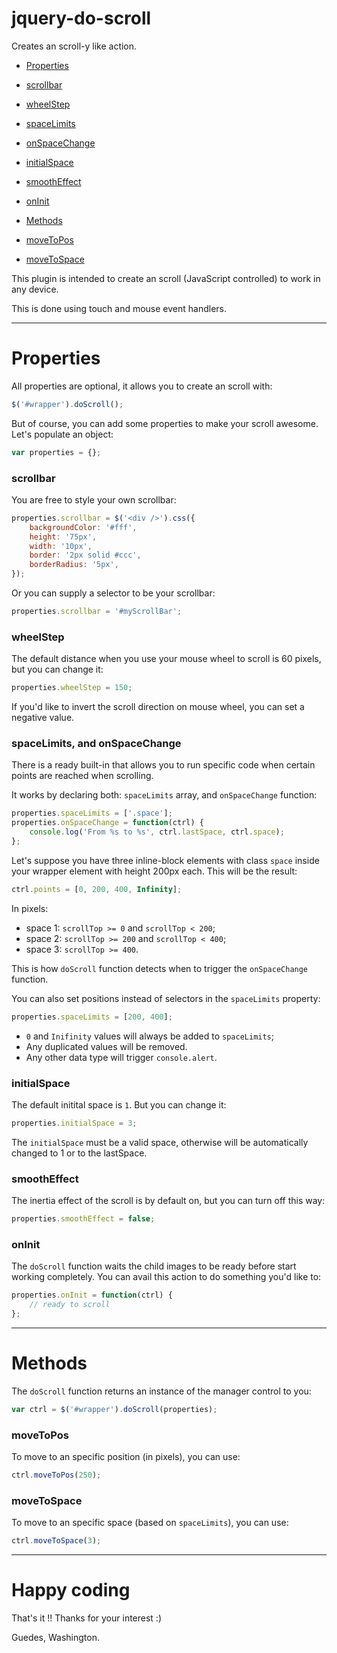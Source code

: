 # jquery-do-scroll
Creates an scroll-y like action.

- [Properties](#properties)
 - [scrollbar](#scrollbar)
 - [wheelStep](#wheelstep)
 - [spaceLimits](#spacelimits-and-onspacechange)
 - [onSpaceChange](#spacelimits-and-onspacechange)
 - [initialSpace](#initialspace)
 - [smoothEffect](#smootheffect)
 - [onInit](#oninit)
 
- [Methods](#methods)
 - [moveToPos](#movetopos)
 - [moveToSpace](#movetospace)

This plugin is intended to create an scroll (JavaScript controlled) to work in any device.

This is done using touch and mouse event handlers.

---

# Properties

All properties are optional, it allows you to create an scroll with:

```JavaScript
$('#wrapper').doScroll();
```

But of course, you can add some properties to make your scroll awesome. Let's populate an object:

```JavaScript
var properties = {};
```

### scrollbar

You are free to style your own scrollbar:

```JavaScript
properties.scrollbar = $('<div />').css({
    backgroundColor: '#fff',
    height: '75px',
    width: '10px',
    border: '2px solid #ccc',
    borderRadius: '5px',
});
```

Or you can supply a selector to be your scrollbar:

```JavaScript
properties.scrollbar = '#myScrollBar';
```

### wheelStep

The default distance when you use your mouse wheel to scroll is 60 pixels, but you can change it:

```JavaScript
properties.wheelStep = 150;
```

If you'd like to invert the scroll direction on mouse wheel, you can set a negative value.

### spaceLimits, and onSpaceChange

There is a ready built-in that allows you to run specific code when certain points are reached when scrolling.

It works by declaring both: `spaceLimits` array, and `onSpaceChange` function:

```JavaScript
properties.spaceLimits = ['.space'];
properties.onSpaceChange = function(ctrl) {
    console.log('From %s to %s', ctrl.lastSpace, ctrl.space);
};
```

Let's suppose you have three inline-block elements with class `space` inside your wrapper element with height 200px each. This will be the result:

```JavaScript
ctrl.points = [0, 200, 400, Infinity];
```

In pixels:

- space 1: `scrollTop >= 0` and `scrollTop < 200`;
- space 2: `scrollTop >= 200` and `scrollTop < 400`;
- space 3: `scrollTop >= 400`.

This is how `doScroll` function detects when to trigger the `onSpaceChange` function.

You can also set positions instead of selectors in the `spaceLimits` property: 

```JavaScript
properties.spaceLimits = [200, 400];
```

- `0` and `Inifinity` values will always be added to `spaceLimits`;
- Any duplicated values will be removed.
- Any other data type will trigger `console.alert`.

### initialSpace

The default initital space is `1`. But you can change it:

```JavaScript
properties.initialSpace = 3;
```

The `initialSpace` must be a valid space, otherwise will be automatically changed to 1 or to the lastSpace.

### smoothEffect

The inertia effect of the scroll is by default on, but you can turn off this way:

```JavaScript
properties.smoothEffect = false;
```

### onInit

The `doScroll` function waits the child images to be ready before start working completely. You can avail this action to do something you'd like to: 

```JavaScript
properties.onInit = function(ctrl) {
    // ready to scroll
};
```

---

# Methods

The `doScroll` function returns an instance of the manager control to you:

```JavaScript
var ctrl = $('#wrapper').doScroll(properties);
```

### moveToPos

To move to an specific position (in pixels), you can use:

```JavaScript
ctrl.moveToPos(250);
```

### moveToSpace

To move to an specific space (based on `spaceLimits`), you can use:

```JavaScript
ctrl.moveToSpace(3);
```

---

# Happy coding

That's it !! Thanks for your interest :)

Guedes, Washington.
